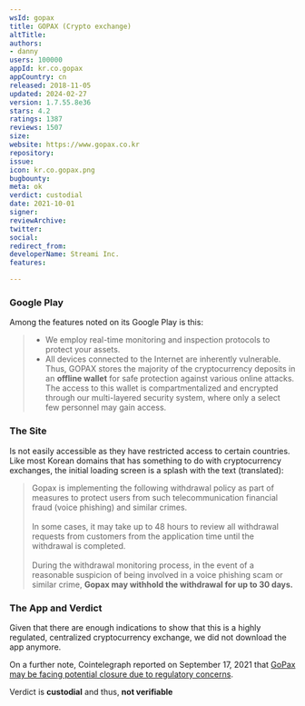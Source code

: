```yaml
---
wsId: gopax
title: GOPAX (Crypto exchange)
altTitle: 
authors:
- danny
users: 100000
appId: kr.co.gopax
appCountry: cn
released: 2018-11-05
updated: 2024-02-27
version: 1.7.55.8e36
stars: 4.2
ratings: 1387
reviews: 1507
size: 
website: https://www.gopax.co.kr
repository: 
issue: 
icon: kr.co.gopax.png
bugbounty: 
meta: ok
verdict: custodial
date: 2021-10-01
signer: 
reviewArchive: 
twitter: 
social: 
redirect_from: 
developerName: Streami Inc.
features: 

---
```


### Google Play

Among the features noted on its Google Play is this:

> - We employ real-time monitoring and inspection protocols to protect your assets.
> - All devices connected to the Internet are inherently vulnerable. Thus, GOPAX stores the majority of the cryptocurrency deposits in an **offline wallet** for safe protection against various online attacks. The access to this wallet is compartmentalized and encrypted through our multi-layered security system, where only a select few personnel may gain access.

### The Site

Is not easily accessible as they have restricted access to certain countries. Like most Korean domains that has something to do with cryptocurrency exchanges, the initial loading screen is a splash with the text (translated):

> Gopax is implementing the following withdrawal policy as part of measures to protect users from such telecommunication financial fraud (voice phishing) and similar crimes.<br><br>
In some cases, it may take up to 48 hours to review all withdrawal requests from customers from the application time until the withdrawal is completed.<br><br>
During the withdrawal monitoring process, in the event of a reasonable suspicion of being involved in a voice phishing scam or similar crime, **Gopax may withhold the withdrawal for up to 30 days.**

### The App and Verdict

Given that there are enough indications to show that this is a highly regulated, centralized cryptocurrency exchange, we did not download the app anymore. 

On a further note, Cointelegraph reported on September 17, 2021 that [GoPax may be facing potential closure due to regulatory concerns](https://cointelegraph.com/news/dcg-backed-korean-exchange-faces-closure-if-it-can-t-find-banking-partner).

Verdict is **custodial** and thus, **not verifiable**




